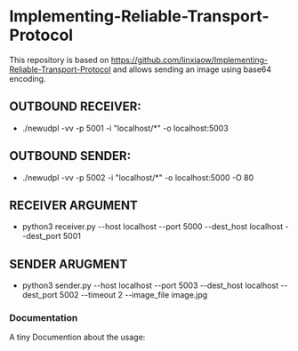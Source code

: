 # Implementing-Reliable-Transport-Protocol
This repository is based on https://github.com/linxiaow/Implementing-Reliable-Transport-Protocol and allows sending an image using base64 encoding.

## OUTBOUND RECEIVER:
 - ./newudpl -vv -p 5001 -i "localhost/*" -o localhost:5003

## OUTBOUND SENDER:
 - ./newudpl -vv -p 5002 -i "localhost/*" -o localhost:5000 -O 80
 
## RECEIVER ARGUMENT
- python3 receiver.py --host localhost --port 5000 --dest_host localhost --dest_port 5001

## SENDER ARUGMENT
- python3 sender.py --host localhost --port 5003 --dest_host localhost --dest_port 5002 --timeout 2 --image_file image.jpg

### Documentation
A tiny Documention about the usage: 
